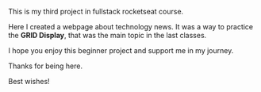 This is my third project in fullstack rocketseat course.

Here I created a webpage about technology news. It was a way to practice the <strong>GRID Display</strong>, that was the main topic in the last classes.

I hope you enjoy this beginner project and support me in my journey.

Thanks for being here. 

Best wishes!